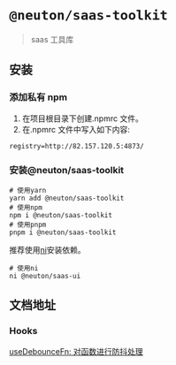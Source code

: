 # `@neuton/saas-toolkit`

> saas 工具库

## 安装

### 添加私有 npm

1. 在项目根目录下创建.npmrc 文件。
2. 在.npmrc 文件中写入如下内容:

```
registry=http://82.157.120.5:4873/
```

### 安装@neuton/saas-toolkit

```
# 使用yarn
yarn add @neuton/saas-toolkit
# 使用npm
npm i @neuton/saas-toolkit
# 使用pnpm
pnpm i @neuton/saas-toolkit
```

推荐使用[ni](https://github.com/antfu/ni#ni)安装依赖。

```
# 使用ni
ni @neuton/saas-ui
```

## 文档地址

### Hooks

[useDebounceFn: 对函数进行防抖处理](https://e.gitee.com/ningdongyiliao/repos/ningdongyiliao/neuton-toolkit/tree/master/packages/saas/toolkit/src/hooks/useDebounceFn)
